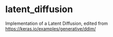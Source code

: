 # latent_diffusion
Implementation of a Latent Diffusion, edited from https://keras.io/examples/generative/ddim/
